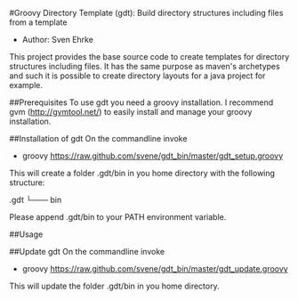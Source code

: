 #Groovy Directory Template (gdt): Build directory structures including files from a template

* Author: Sven Ehrke

This project provides the base source code to create templates for directory
structures including files. It has the same purpose as maven's archetypes and
such it is possible to create directory layouts for a java project for example.

##Prerequisites
To use gdt you need a groovy installation. I recommend gvm (http://gvmtool.net/) to easily install and manage your groovy
installation.

##Installation of gdt
On the commandline invoke

* groovy https://raw.github.com/svene/gdt_bin/master/gdt_setup.groovy

This will create a folder .gdt/bin in you home directory with the following structure:

  .gdt
  └─── bin

Please append .gdt/bin to your PATH environment variable.


##Usage


##Update gdt
On the commandline invoke

* groovy https://raw.github.com/svene/gdt_bin/master/gdt_update.groovy

This will update the folder .gdt/bin in you home directory.

